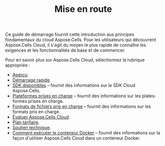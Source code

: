 ﻿---
title: Mise en route
second_title: Aspose.Cells Cloud Documen
type: docs
url: /fr/getting-started/
description: Aspose.Cells Cloud prend en charge Excel pour créer, convertir, fusionner, diviser, protéger, opération d'objet interne, etc.
weight: 10
---
Ce guide de démarrage fournit cette introduction aux principes fondamentaux du cloud Aspose.Cells. Pour les utilisateurs qui découvrent Aspose.Cells Cloud, il s'agit du moyen le plus rapide de connaître les exigences et les fonctionnalités de base et de commencer.

Pour en savoir plus sur Aspose.Cells Cloud, sélectionnez la rubrique appropriée :

- [Aperçu](/cells/fr/overview/).
- [Démarrage rapide](/cells/fr/quickstart/).
- [SDK disponibles](/cells/fr/available-sdks/) – fournit des informations sur le SDK Cloud Aspose.Cells.
- [Plateformes prises en charge](/cells/fr/supported-platforms/) – fournit des informations sur les plates-formes prises en charge.
- [Formats de fichiers pris en charge](/cells/fr/supported-file-formats/) – fournit des informations sur les formats pris en charge.
- [Évaluer Aspose.Cells Cloud](/cells/fr/evaluate-aspose-cells/).
- [Plan tarifaire](/cells/fr/pricing-plan/).
- [Soutien technique](/cells/fr/technical-support/).
- [Comment exécuter le conteneur Docker](/cells/fr/how-to-run-docker-container/) – fournit des informations sur la façon d'utiliser Aspose.Cells Cloud dans un conteneur Docker.
